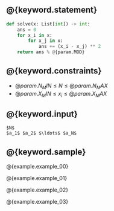 ## @{keyword.statement}

``` python
def solve(x: List[int]) -> int:
    ans = 0
    for x_i in x:
        for x_j in x:
            ans += (x_i - x_j) ** 2
    return ans % @{param.MOD}
```

## @{keyword.constraints}

- $@{param.N_MIN} \leq N \leq @{param.N_MAX}$
- $@{param.X_MIN} \leq x_i \leq @{param.X_MAX}$

## @{keyword.input}

```
$N$
$a_1$ $a_2$ $\ldots$ $a_N$
```

## @{keyword.sample}

@{example.example_00}

@{example.example_01}

@{example.example_02}

@{example.example_03}
